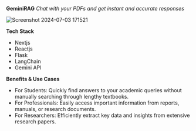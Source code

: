**GeminiRAG** *Chat with your PDFs and get instant and accurate responses*

![Screenshot 2024-07-03 171521](https://github.com/Sharjeel-Afridi/GeminiRAG/assets/52808124/9ea64ce3-f0b0-45d6-88df-a70ff75a79a3)

**Tech Stack**
- Nextjs
- Reactjs
- Flask
- LangChain
- Gemini API

**Benefits & Use Cases**
- For Students: Quickly find answers to your academic queries without manually searching through lengthy textbooks.
- For Professionals: Easily access important information from reports, manuals, or research documents.
- For Researchers: Efficiently extract key data and insights from extensive research papers.
